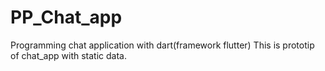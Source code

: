 # PP_Chat_app
Programming chat application with dart(framework flutter) 
This is prototip of chat_app with static data.

